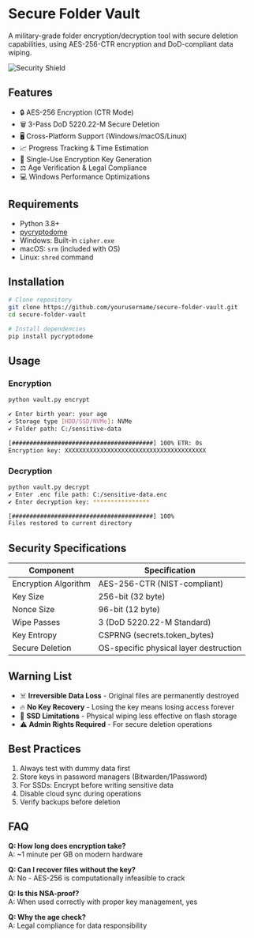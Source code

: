 # Secure Folder Vault

A military-grade folder encryption/decryption tool with secure deletion capabilities, using AES-256-CTR encryption and DoD-compliant data wiping.

![Security Shield](https://img.icons8.com/color/96/000000/security-checked--v1.png) 

## Features

- 🔒 AES-256 Encryption (CTR Mode)
- 🗑️ 3-Pass DoD 5220.22-M Secure Deletion
- 🖥️ Cross-Platform Support (Windows/macOS/Linux)
- 📈 Progress Tracking & Time Estimation
- 🔑 Single-Use Encryption Key Generation
- ⚖️ Age Verification & Legal Compliance
- 💻 Windows Performance Optimizations

## Requirements

- Python 3.8+
- [pycryptodome](https://pycryptodome.readthedocs.io/)
- Windows: Built-in `cipher.exe`
- macOS: `srm` (included with OS)
- Linux: `shred` command

## Installation

```bash
# Clone repository
git clone https://github.com/yourusername/secure-folder-vault.git
cd secure-folder-vault

# Install dependencies
pip install pycryptodome
```

## Usage

### Encryption
```bash
python vault.py encrypt

✔ Enter birth year: your age
✔ Storage type [HDD/SSD/NVMe]: NVMe
✔ Folder path: C:/sensitive-data

[########################################] 100% ETR: 0s
Encryption key: XXXXXXXXXXXXXXXXXXXXXXXXXXXXXXXXXXXXXXXX
```

### Decryption
```bash
python vault.py decrypt
✔ Enter .enc file path: C:/sensitive-data.enc
✔ Enter decryption key: ****************

[########################################] 100% 
Files restored to current directory
```

## Security Specifications

| Component              | Specification                          |
|------------------------|----------------------------------------|
| Encryption Algorithm   | AES-256-CTR (NIST-compliant)           |
| Key Size               | 256-bit (32 byte)                      |
| Nonce Size             | 96-bit (12 byte)                       |
| Wipe Passes            | 3 (DoD 5220.22-M Standard)             |
| Key Entropy            | CSPRNG (secrets.token_bytes)           |
| Secure Deletion        | OS-specific physical layer destruction |

## Warning List

- ☠️ **Irreversible Data Loss** - Original files are permanently destroyed
- 🔥 **No Key Recovery** - Losing the key means losing access forever
- 💾 **SSD Limitations** - Physical wiping less effective on flash storage
- ⚠️ **Admin Rights Required** - For secure deletion operations

## Best Practices

1. Always test with dummy data first
2. Store keys in password managers (Bitwarden/1Password)
3. For SSDs: Encrypt before writing sensitive data
4. Disable cloud sync during operations
5. Verify backups before deletion

## FAQ

**Q: How long does encryption take?**  
A: ~1 minute per GB on modern hardware

**Q: Can I recover files without the key?**  
A: No - AES-256 is computationally infeasible to crack

**Q: Is this NSA-proof?**  
A: When used correctly with proper key management, yes

**Q: Why the age check?**  
A: Legal compliance for data responsibility

```
